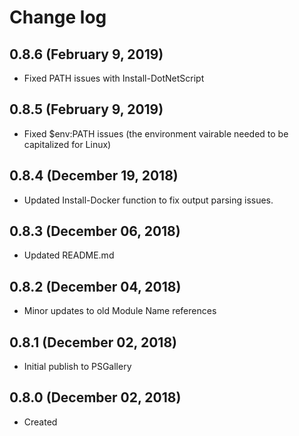 # Change log

## 0.8.6 (February 9, 2019)

- Fixed PATH issues with Install-DotNetScript

## 0.8.5 (February 9, 2019)

- Fixed $env:PATH issues (the environment vairable needed to be capitalized for Linux)

## 0.8.4 (December 19, 2018)

- Updated Install-Docker function to fix output parsing issues.

## 0.8.3 (December 06, 2018)

- Updated README.md

## 0.8.2 (December 04, 2018)

- Minor updates to old Module Name references

## 0.8.1 (December 02, 2018)

- Initial publish to PSGallery

## 0.8.0 (December 02, 2018)

- Created

